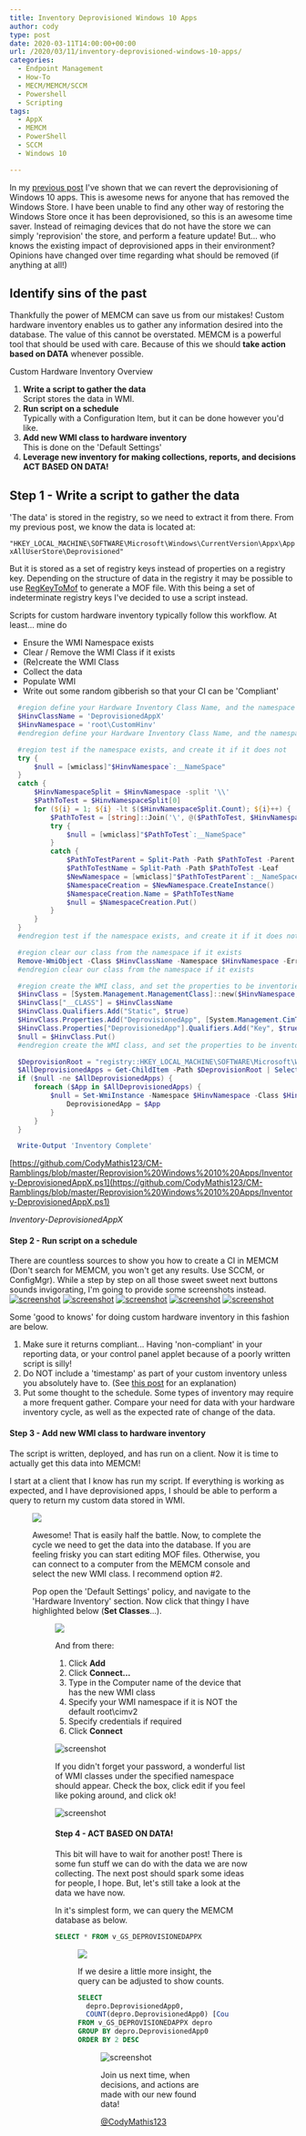 ```yaml
---
title: Inventory Deprovisioned Windows 10 Apps
author: cody
type: post
date: 2020-03-11T14:00:00+00:00
url: /2020/03/11/inventory-deprovisioned-windows-10-apps/
categories:
  - Endpoint Management
  - How-To
  - MECM/MEMCM/SCCM
  - Powershell
  - Scripting
tags:
  - AppX
  - MEMCM
  - PowerShell
  - SCCM
  - Windows 10

---
```

In my [previous post](https://sysmansquad.com/2020/01/06/reprovision-windows-10-apps-wait-what/) I've shown that we can revert the deprovisioning of Windows 10 apps. This is awesome news for anyone that has removed the Windows Store. I have been unable to find any other way of restoring the Windows Store once it has been deprovisioned, so this is an awesome time saver. Instead of reimaging devices that do not have the store we can simply 'reprovision' the store, and perform a feature update! But... who knows the existing impact of deprovisioned apps in their environment? Opinions have changed over time regarding what should be removed (if anything at all!)

## Identify sins of the past

Thankfully the power of MEMCM can save us from our mistakes! Custom hardware inventory enables us to gather any information desired into the database. The value of this cannot be overstated. MEMCM is a powerful tool that should be used with care. Because of this we should **take action based on DATA** whenever possible. 

Custom Hardware Inventory Overview

1. **Write a script to gather the data**  
    Script stores the data in WMI.
1. **Run script on a schedule**  
    Typically with a Configuration Item, but it can be done however you'd like.
1. **Add new WMI class to hardware inventory**  
    This is done on the 'Default Settings'
1. **Leverage new inventory for making collections, reports, and decisions**  
    **ACT BASED ON DATA!**

## Step 1 - Write a script to gather the data

'The data' is stored in the registry, so we need to extract it from there. From my previous post, we know the data is located at:

`"HKEY_LOCAL_MACHINE\SOFTWARE\Microsoft\Windows\CurrentVersion\Appx\AppxAllUserStore\Deprovisioned"`

But it is stored as a set of registry keys instead of properties on a registry key. Depending on the structure of data in the registry it may be possible to use [RegKeyToMof](https://gallery.technet.microsoft.com/RegKeyToMof-28e84c28) to generate a MOF file. With this being a set of indeterminate registry keys I've decided to use a script instead.

Scripts for custom hardware inventory typically follow this workflow. At least... mine do

* Ensure the WMI Namespace exists
* Clear / Remove the WMI Class if it exists
* (Re)create the WMI Class
* Collect the data
* Populate WMI
* Write out some random gibberish so that your CI can be 'Compliant'

```powershell
  #region define your Hardware Inventory Class Name, and the namespace in WMI to store it
  $HinvClassName = 'DeprovisionedAppX'
  $HinvNamespace = 'root\CustomHinv'
  #endregion define your Hardware Inventory Class Name, and the namespace in WMI to store it

  #region test if the namespace exists, and create it if it does not
  try {
      $null = [wmiclass]"$HinvNamespace`:__NameSpace"
  }
  catch {
      $HinvNamespaceSplit = $HinvNamespace -split '\\'
      $PathToTest = $HinvNamespaceSplit[0]
      for (${i} = 1; ${i} -lt $($HinvNamespaceSplit.Count); ${i}++) {
          $PathToTest = [string]::Join('\', @($PathToTest, $HinvNamespaceSplit[$i]))
          try {
              $null = [wmiclass]"$PathToTest`:__NameSpace"
          }
          catch {
              $PathToTestParent = Split-Path -Path $PathToTest -Parent
              $PathToTestName = Split-Path -Path $PathToTest -Leaf
              $NewNamespace = [wmiclass]"$PathToTestParent`:__NameSpace"
              $NamespaceCreation = $NewNamespace.CreateInstance()
              $NamespaceCreation.Name = $PathToTestName
              $null = $NamespaceCreation.Put()
          }
      }
  }
  #endregion test if the namespace exists, and create it if it does not

  #region clear our class from the namespace if it exists
  Remove-WmiObject -Class $HinvClassName -Namespace $HinvNamespace -ErrorAction SilentlyContinue
  #endregion clear our class from the namespace if it exists

  #region create the WMI class, and set the properties to be inventoried
  $HinvClass = [System.Management.ManagementClass]::new($HinvNamespace, [string]::Empty, $null)
  $HinvClass["__CLASS"] = $HinvClassName
  $HinvClass.Qualifiers.Add("Static", $true)
  $HinvClass.Properties.Add("DeprovisionedApp", [System.Management.CimType]::String, $false)
  $HinvClass.Properties["DeprovisionedApp"].Qualifiers.Add("Key", $true)
  $null = $HinvClass.Put()
  #endregion create the WMI class, and set the properties to be inventoried

  $DeprovisionRoot = "registry::HKEY_LOCAL_MACHINE\SOFTWARE\Microsoft\Windows\CurrentVersion\Appx\AppxAllUserStore\Deprovisioned"
  $AllDeprovisionedApps = Get-ChildItem -Path $DeprovisionRoot | Select-Object -ExpandProperty PSChildName
  if ($null -ne $AllDeprovisionedApps) {
      foreach ($App in $AllDeprovisionedApps) {
          $null = Set-WmiInstance -Namespace $HinvNamespace -Class $HinvClassName -ErrorAction SilentlyContinue -Arguments @{
              DeprovisionedApp = $App
          }
      }
  }

  Write-Output 'Inventory Complete'
```

[https://github.com/CodyMathis123/CM-Ramblings/blob/master/Reprovision%20Windows%2010%20Apps/Inventory-DeprovisionedAppX.ps1](https://github.com/CodyMathis123/CM-Ramblings/blob/master/Reprovision%20Windows%2010%20Apps/Inventory-DeprovisionedAppX.ps1)
  </p>
  
  <cite>Inventory-DeprovisionedAppX</cite>
</blockquote>

#### Step 2 - Run script on a schedule

There are countless sources to show you how to create a CI in MEMCM (Don't search for MEMCM, you won't get any results. Use SCCM, or ConfigMgr). While a step by step on all those sweet sweet next buttons sounds invigorating, I'm going to provide some screenshots instead.
[![screenshot](CustomHINV-Depro2.png)](CustomHINV-Depro2.png)
[![screenshot](CustomHINV-Depro1.png)](CustomHINV-Depro1.png)
[![screenshot](CustomHINV-Depro3.png)](CustomHINV-Depro3.png)
[![screenshot](CustomHINV-Depro4.png)](CustomHINV-Depro4.png)
[![screenshot](CustomHINV-Depro5.png)](CustomHINV-Depro5.png)

Some 'good to knows' for doing custom hardware inventory in this fashion are below.

  1. Make sure it returns compliant... Having 'non-compliant' in your reporting data, or your control panel applet because of a poorly written script is silly!
  2. Do NOT include a 'timestamp' as part of your custom inventory unless you absolutely have to. (See [this post](https://sccmf12twice.com/2019/08/hinvchangelog-the-600gb-db-backlog/) for an explanation)
  3. Put some thought to the schedule. Some types of inventory may require a more frequent gather. Compare your need for data with your hardware inventory cycle, as well as the expected rate of change of the data.

#### Step 3 - Add new WMI class to hardware inventory

The script is written, deployed, and has run on a client. Now it is time to actually get this data into MEMCM! 

I start at a client that I know has run my script. If everything is working as expected, and I have deprovisioned apps, I should be able to perform a query to return my custom data stored in WMI.<figure class="wp-block-image size-full is-resized">

![](CustomHINV-GetDeproHINV-1.png)  

Awesome! That is easily half the battle. Now, to complete the cycle we need to get the data into the database. If you are feeling frisky you can start editing MOF files. Otherwise, you can connect to a computer from the MEMCM console and select the new WMI class. I recommend option #2.

Pop open the 'Default Settings' policy, and navigate to the 'Hardware Inventory' section. Now click that thingy I have highlighted below (**Set Classes**...).<figure class="wp-block-image size-large">

![](CustomHINV-Depro-SetClasses.png)  

And from there: 

  1. Click **Add**
  2. Click **Connect...**
  3. Type in the Computer name of the device that has the new WMI class
  4. Specify your WMI namespace if it is NOT the default root\cimv2
  5. Specify credentials if required
  6. Click **Connect**

![screenshot](CustomHINV-Depro-AddHinvClass.png)

If you didn't forget your password, a wonderful list of WMI classes under the specified namespace should appear. Check the box, click edit if you feel like poking around, and click ok!

![screenshot](CustomHINV-Depro-AddHinvClass2.png)

#### Step 4 - ACT BA**SED ON DATA!** 

This bit will have to wait for another post! There is some fun stuff we can do with the data we are now collecting. The next post should spark some ideas for people, I hope. But, let's still take a look at the data we have now. 

In it's simplest form, we can query the MEMCM database as below.

```sql
SELECT * FROM v_GS_DEPROVISIONEDAPPX
```

<figure class="wp-block-image size-large">

![](CustomHINV-BasicDB.png)  

If we desire a little more insight, the query can be adjusted to show counts.

```sql
SELECT 
  depro.DeprovisionedApp0,
  COUNT(depro.DeprovisionedApp0) [Count]
FROM v_GS_DEPROVISIONEDAPPX depro
GROUP BY depro.DeprovisionedApp0
ORDER BY 2 DESC
```

<figure class="wp-block-image size-large">

![screenshot](CustomHINV-CountDB.png)  

Join us next time, when decisions, and actions are made with our new found data!

[@CodyMathis123](https://twitter.com/CodyMathis123)
